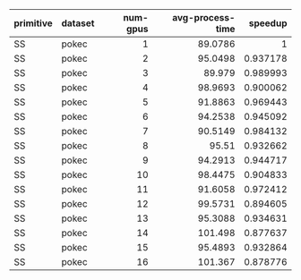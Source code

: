 | primitive   | dataset   |   num-gpus |   avg-process-time |   speedup |
|:------------|:----------|-----------:|-------------------:|----------:|
| SS          | pokec     |          1 |            89.0786 |  1        |
| SS          | pokec     |          2 |            95.0498 |  0.937178 |
| SS          | pokec     |          3 |            89.979  |  0.989993 |
| SS          | pokec     |          4 |            98.9693 |  0.900062 |
| SS          | pokec     |          5 |            91.8863 |  0.969443 |
| SS          | pokec     |          6 |            94.2538 |  0.945092 |
| SS          | pokec     |          7 |            90.5149 |  0.984132 |
| SS          | pokec     |          8 |            95.51   |  0.932662 |
| SS          | pokec     |          9 |            94.2913 |  0.944717 |
| SS          | pokec     |         10 |            98.4475 |  0.904833 |
| SS          | pokec     |         11 |            91.6058 |  0.972412 |
| SS          | pokec     |         12 |            99.5731 |  0.894605 |
| SS          | pokec     |         13 |            95.3088 |  0.934631 |
| SS          | pokec     |         14 |           101.498  |  0.877637 |
| SS          | pokec     |         15 |            95.4893 |  0.932864 |
| SS          | pokec     |         16 |           101.367  |  0.878776 |